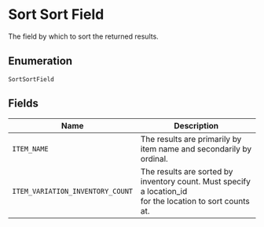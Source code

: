 
# Sort Sort Field

The field by which to sort the returned results.

## Enumeration

`SortSortField`

## Fields

| Name | Description |
|  --- | --- |
| `ITEM_NAME` | The results are primarily by item name and secondarily by ordinal. |
| `ITEM_VARIATION_INVENTORY_COUNT` | The results are sorted by inventory count. Must specify a location_id<br>for the location to sort counts at. |

